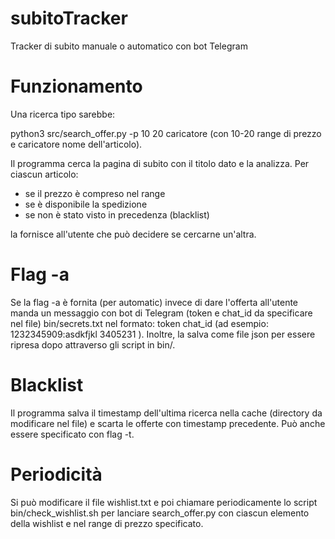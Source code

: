 # subitoTracker
Tracker di subito manuale o automatico con bot Telegram

# Funzionamento
Una ricerca tipo sarebbe:

python3 src/search_offer.py -p 10 20 caricatore (con 10-20 range di prezzo e caricatore nome dell'articolo).

Il programma cerca la pagina di subito con il titolo dato e la analizza.
Per ciascun articolo:

* se il prezzo è compreso nel range
* se è disponibile la spedizione
* se non è stato visto in precedenza (blacklist)

la fornisce all'utente che può decidere se cercarne un'altra.

# Flag -a
Se la flag -a è fornita (per automatic) invece di dare l'offerta all'utente manda un messaggio con bot di Telegram
(token e chat_id da specificare nel file) bin/secrets.txt nel formato:
token
chat_id
(ad esempio:
1232345909:asdkfjkl
3405231
).
Inoltre, la salva come file json per essere ripresa dopo attraverso gli script in bin/.

# Blacklist
Il programma salva il timestamp dell'ultima ricerca nella cache (directory da modificare nel file) e scarta le offerte
con timestamp precedente. Può anche essere specificato con flag -t.

# Periodicità
Si può modificare il file wishlist.txt e poi chiamare periodicamente lo script bin/check_wishlist.sh per lanciare search_offer.py con ciascun elemento della wishlist e nel range di prezzo specificato.
